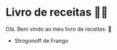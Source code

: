 # Livro de receitas :woman_cook:

Olá. Bem vindo ao meu livro de receitas. :cookie:

- Strogonoff de Frango